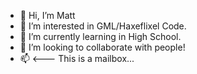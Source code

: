 - 👋 Hi, I’m Matt
- 👀 I’m interested in GML/Haxeflixel Code.
- 🌱 I’m currently learning in High School.
- 💞️ I’m looking to collaborate with people!
- 📫 <--- This is a mailbox...

<!---
MateoGi/MateoGi is a ✨ special ✨ repository because its `README.md` (this file) appears on your GitHub profile.
You can click the Preview link to take a look at your changes.
--->
